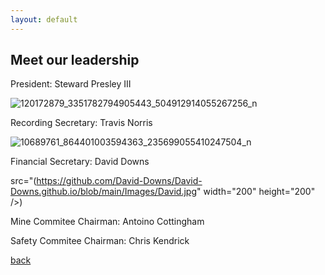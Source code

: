 ```yaml
---
layout: default
---
```


## Meet our leadership

President:
Steward Presley III

![120172879_3351782794905443_504912914055267256_n](https://user-images.githubusercontent.com/127059658/223015327-3b8ce732-df58-4069-87a9-0524e30a8c3a.jpg=250x250)



Recording Secretary:
Travis Norris

![10689761_864401003594363_235699055410247504_n](https://user-images.githubusercontent.com/127059658/223016605-50978e90-6db2-4e61-9edf-519befa6c6ec.jpg)


Financial Secretary:
David Downs 

src="(https://github.com/David-Downs/David-Downs.github.io/blob/main/Images/David.jpg" width="200" height="200" />)




Mine Commitee Chairman: 
Antoino Cottingham 




Safety Commitee Chairman:
Chris Kendrick 





[back](./)
